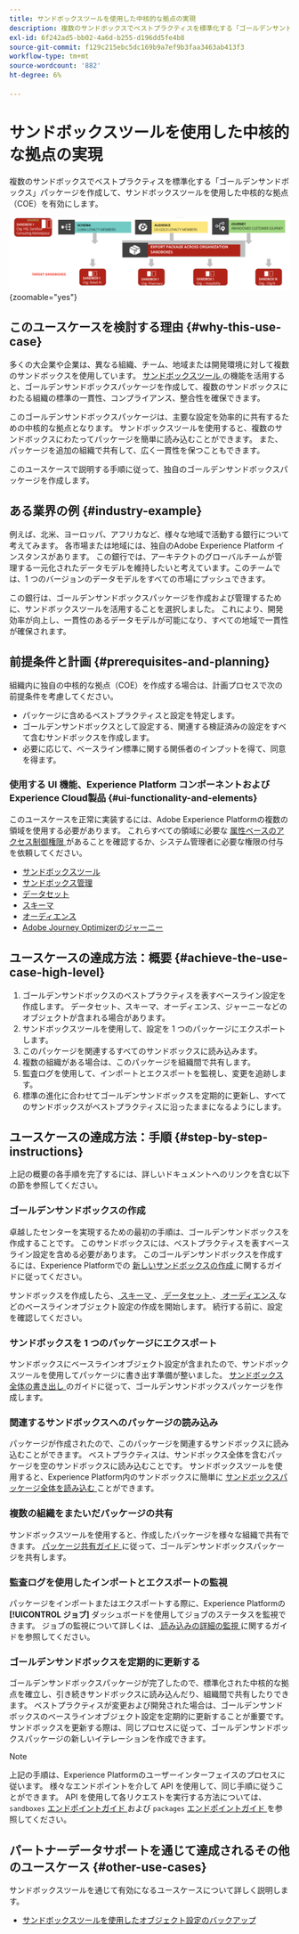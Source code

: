 ```yaml
---
title: サンドボックスツールを使用した中核的な拠点の実現
description: 複数のサンドボックスでベストプラクティスを標準化する「ゴールデンサンドボックス」パッケージを作成して、サンドボックスツールを使用した中核的な拠点（COE）を有効にします。
exl-id: 6f242ad5-bb02-4a6d-b255-d196dd5fe4b8
source-git-commit: f129c215ebc5dc169b9a7ef9b3faa3463ab413f3
workflow-type: tm+mt
source-wordcount: '882'
ht-degree: 6%

---
```


# サンドボックスツールを使用した中核的な拠点の実現

複数のサンドボックスでベストプラクティスを標準化する「ゴールデンサンドボックス」パッケージを作成して、サンドボックスツールを使用した中核的な拠点（COE）を有効にします。

![ 異なる組織間でのパッケージの書き出しの概要 ](../images/use-cases/packages-across-orgs.png){zoomable="yes"}

## このユースケースを検討する理由 {#why-this-use-case}

多くの大企業や企業は、異なる組織、チーム、地域または開発環境に対して複数のサンドボックスを使用しています。 [ サンドボックスツール ](../ui/sandbox-tooling.md) の機能を活用すると、ゴールデンサンドボックスパッケージを作成して、複数のサンドボックスにわたる組織の標準の一貫性、コンプライアンス、整合性を確保できます。

このゴールデンサンドボックスパッケージは、主要な設定を効率的に共有するための中核的な拠点となります。 サンドボックスツールを使用すると、複数のサンドボックスにわたってパッケージを簡単に読み込むことができます。 また、パッケージを追加の組織で共有して、広く一貫性を保つこともできます。

このユースケースで説明する手順に従って、独自のゴールデンサンドボックスパッケージを作成します。

## ある業界の例 {#industry-example}

例えば、北米、ヨーロッパ、アフリカなど、様々な地域で活動する銀行について考えてみます。 各市場または地域には、独自のAdobe Experience Platform インスタンスがあります。 この銀行では、アーキテクトのグローバルチームが管理する一元化されたデータモデルを維持したいと考えています。このチームでは、1 つのバージョンのデータモデルをすべての市場にプッシュできます。

この銀行は、ゴールデンサンドボックスパッケージを作成および管理するために、サンドボックスツールを活用することを選択しました。 これにより、開発効率が向上し、一貫性のあるデータモデルが可能になり、すべての地域で一貫性が確保されます。

## 前提条件と計画 {#prerequisites-and-planning}

組織内に独自の中核的な拠点（COE）を作成する場合は、計画プロセスで次の前提条件を考慮してください。

- パッケージに含めるベストプラクティスと設定を特定します。
- ゴールデンサンドボックスとして設定する、関連する検証済みの設定をすべて含むサンドボックスを作成します。
- 必要に応じて、ベースライン標準に関する関係者のインプットを得て、同意を得ます。

### 使用する UI 機能、Experience Platform コンポーネントおよびExperience Cloud製品 {#ui-functionality-and-elements}

このユースケースを正常に実装するには、Adobe Experience Platformの複数の領域を使用する必要があります。 これらすべての領域に必要な [ 属性ベースのアクセス制御権限 ](../../access-control/abac/overview.md) があることを確認するか、システム管理者に必要な権限の付与を依頼してください。

- [サンドボックスツール](../ui/sandbox-tooling.md)
- [サンドボックス管理](../ui/user-guide.md)
- [データセット](../../catalog/datasets/overview.md)
- [スキーマ](../../xdm//home.md)
- [オーディエンス](../../segmentation/home.md)
- [Adobe Journey Optimizerのジャーニー](https://experienceleague.adobe.com/ja/docs/journey-optimizer/using/orchestrate-journeys/journey)

## ユースケースの達成方法：概要 {#achieve-the-use-case-high-level}

1. ゴールデンサンドボックスのベストプラクティスを表すベースライン設定を作成します。 データセット、スキーマ、オーディエンス、ジャーニーなどのオブジェクトが含まれる場合があります。
2. サンドボックスツールを使用して、設定を 1 つのパッケージにエクスポートします。
3. このパッケージを関連するすべてのサンドボックスに読み込みます。
4. 複数の組織がある場合は、このパッケージを組織間で共有します。
5. 監査ログを使用して、インポートとエクスポートを監視し、変更を追跡します。
6. 標準の進化に合わせてゴールデンサンドボックスを定期的に更新し、すべてのサンドボックスがベストプラクティスに沿ったままになるようにします。

## ユースケースの達成方法：手順 {#step-by-step-instructions}

上記の概要の各手順を完了するには、詳しいドキュメントへのリンクを含む以下の節を参照してください。

### ゴールデンサンドボックスの作成

卓越したセンターを実現するための最初の手順は、ゴールデンサンドボックスを作成することです。 このサンドボックスには、ベストプラクティスを表すベースライン設定を含める必要があります。 このゴールデンサンドボックスを作成するには、Experience Platformでの [ 新しいサンドボックスの作成 ](../ui/user-guide.md#create-a-new-sandbox) に関するガイドに従ってください。

サンドボックスを作成したら、[ スキーマ ](../../xdm/ui/resources/schemas.md#create-a-new-schema)、[ データセット ](../../catalog/datasets/user-guide.md#create-a-dataset)、[ オーディエンス ](../../segmentation/ui/segment-builder.md) などのベースラインオブジェクト設定の作成を開始します。 続行する前に、設定を確認してください。

### サンドボックスを 1 つのパッケージにエクスポート

サンドボックスにベースラインオブジェクト設定が含まれたので、サンドボックスツールを使用してパッケージに書き出す準備が整いました。 [ サンドボックス全体の書き出し ](../ui/sandbox-tooling.md#export-an-entire-sandbox) のガイドに従って、ゴールデンサンドボックスパッケージを作成します。

### 関連するサンドボックスへのパッケージの読み込み

パッケージが作成されたので、このパッケージを関連するサンドボックスに読み込むことができます。 ベストプラクティスは、サンドボックス全体を含むパッケージを空のサンドボックスに読み込むことです。 サンドボックスツールを使用すると、Experience Platform内のサンドボックスに簡単に [ サンドボックスパッケージ全体を読み込む ](../../sandboxes/ui/sandbox-tooling.md#import-the-entire-sandbox-package) ことができます。

### 複数の組織をまたいだパッケージの共有

サンドボックスツールを使用すると、作成したパッケージを様々な組織で共有できます。 [ パッケージ共有ガイド ](../../sandboxes/ui/sharing-packages-across-orgs.md) に従って、ゴールデンサンドボックスパッケージを共有します。

### 監査ログを使用したインポートとエクスポートの監視

パッケージをインポートまたはエクスポートする際に、Experience Platformの **[!UICONTROL ジョブ]** ダッシュボードを使用してジョブのステータスを監視できます。 ジョブの監視について詳しくは、[ 読み込みの詳細の監視 ](../../sandboxes/ui/sandbox-tooling.md#monitor-import-details) に関するガイドを参照してください。

### ゴールデンサンドボックスを定期的に更新する

ゴールデンサンドボックスパッケージが完了したので、標準化された中核的な拠点を確立し、引き続きサンドボックスに読み込んだり、組織間で共有したりできます。 ベストプラクティスが変更および開発された場合は、ゴールデンサンドボックスのベースラインオブジェクト設定を定期的に更新することが重要です。 サンドボックスを更新する際は、同じプロセスに従って、ゴールデンサンドボックスパッケージの新しいイテレーションを作成できます。

>[!NOTE]
>
> 上記の手順は、Experience Platformのユーザーインターフェイスのプロセスに従います。 様々なエンドポイントを介して API を使用して、同じ手順に従うことができます。 API を使用して各リクエストを実行する方法については、`sandboxes` [ エンドポイントガイド ](https://experienceleague.adobe.com/ja/docs/experience-platform/sandbox/api/sandboxes#create) および `packages` [ エンドポイントガイド ](https://experienceleague.adobe.com/ja/docs/experience-platform/sandbox/sandbox-tooling-api/packages) を参照してください。

## パートナーデータサポートを通じて達成されるその他のユースケース {#other-use-cases}

サンドボックスツールを通じて有効になるユースケースについて詳しく説明します。

- [サンドボックスツールを使用したオブジェクト設定のバックアップ](./backup-object-configuration.md)
